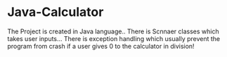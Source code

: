 # Java-Calculator
The Project is created in Java language..
There is Scnnaer classes which takes user inputs...
There is exception handling which usually prevent the program from crash if a user gives 0 to the calculator in division!
